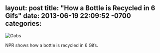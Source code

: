 layout: post
title:  "How a Bottle is Recycled in 6 Gifs"
date:   2013-06-19 22:09:52 -0700
categories:
---

 ![Gobs](/attachments/cbf5e3177549baa408bda5ae4041e75a/image.png)  

 NPR shows how a bottle is recycled in 6 Gifs.

